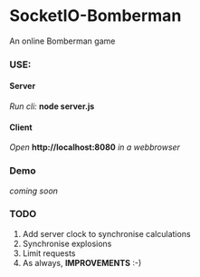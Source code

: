 # SocketIO-Bomberman
An online Bomberman game

### USE: ###
#### Server ####
_Run cli:_ **node server.js**

#### Client ####
_Open_ **http://localhost:8080** _in a webbrowser_

### Demo ###
_coming soon_

### TODO ###
1. Add server clock to synchronise calculations
2. Synchronise explosions
3. Limit requests
4. As always, **IMPROVEMENTS** :-)
